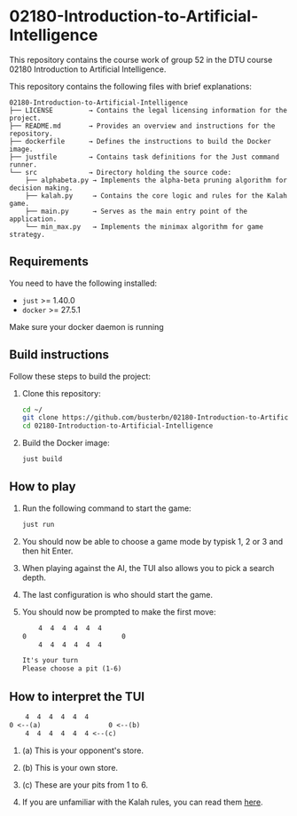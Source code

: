 # 02180-Introduction-to-Artificial-Intelligence
This repository contains the course work of group 52 in the DTU course 02180 Introduction to Artificial Intelligence.

This repository contains the following files with brief explanations:

```
02180-Introduction-to-Artificial-Intelligence
├── LICENSE         → Contains the legal licensing information for the project.
├── README.md       → Provides an overview and instructions for the repository.
├── dockerfile      → Defines the instructions to build the Docker image.
├── justfile        → Contains task definitions for the Just command runner.
└── src             → Directory holding the source code:
    ├── alphabeta.py → Implements the alpha-beta pruning algorithm for decision making.
    ├── kalah.py     → Contains the core logic and rules for the Kalah game.
    ├── main.py      → Serves as the main entry point of the application.
    └── min_max.py   → Implements the minimax algorithm for game strategy.
```

## Requirements
You need to have the following installed:
- `just`    >= 1.40.0
- `docker`  >= 27.5.1

Make sure your docker daemon is running

## Build instructions

Follow these steps to build the project:

1. Clone this repository:
    ```bash
    cd ~/
    git clone https://github.com/busterbn/02180-Introduction-to-Artificial-Intelligence.git
    cd 02180-Introduction-to-Artificial-Intelligence
    ```

2. Build the Docker image:
    ```bash
    just build
    ```

## How to play
1. Run the following command to start the game:
    ```zsh
    just run
    ```

2. You should now be able to choose a game mode by typisk 1, 2 or 3 and then hit Enter.

3. When playing against the AI, the TUI also allows you to pick a search depth.

4. The last configuration is who should start the game.

5. You should now be prompted to make the first move:
    ```txt
        4  4  4  4  4  4 
    0                        0
        4  4  4  4  4  4 

    It's your turn
    Please choose a pit (1-6)
    ```

## How to interpret the TUI
```txt
    4  4  4  4  4  4 
0 <--(a)                 0 <--(b)
    4  4  4  4  4  4 <--(c)
```
1. (a) This is your opponent's store.
2. (b) This is your own store.
3. (c) These are your pits from 1 to 6.

4. If you are unfamiliar with the Kalah rules, you can read them [here](https://www.rose-hulman.edu/class/cs/archive/other-old/archive/winter99/kalah/KalahRules.html).
